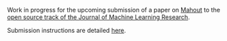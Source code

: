 Work in progress for the upcoming submission of a paper on [Mahout](mahout.apache.org) to the 
[open source track of the Journal of Machine Learning Research](http://jmlr.org/mloss/). 


Submission instructions are detailed [here](http://jmlr.org/mloss/mloss-info.html).
